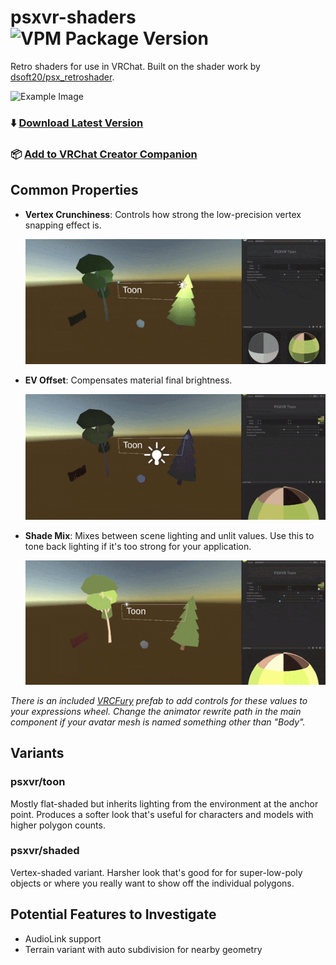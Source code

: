 # psxvr-shaders ![VPM Package Version](https://img.shields.io/vpm/v/com.gravyvr.psxvr-shaders?repository_url=https%3A%2F%2Fpsx.gravyvr.social%2Findex.json)
Retro shaders for use in VRChat.  Built on the shader work by [dsoft20/psx_retroshader](https://github.com/dsoft20/psx_retroshader).

![Example Image](demo/main.gif?raw=true)

### ⬇️ [Download Latest Version](https://github.com/halomakes/psxvr-shaders/releases/latest)
### 📦 [Add to VRChat Creator Companion](https://psx.gravyvr.social)

## Common Properties
* **Vertex Crunchiness**: Controls how strong the low-precision vertex snapping effect is.
  
  ![Example of Vertex Crunchiness](demo/vert.gif?raw=true)
* **EV Offset**: Compensates material final brightness.
  
  ![Example of EV Offset](demo/ev.gif?raw=true)
* **Shade Mix**: Mixes between scene lighting and unlit values.  Use this to tone back lighting if it's too strong for your application.
  
  ![Example of Shading Mix](demo/mix.gif?raw=true)

*There is an included [VRCFury](https://github.com/VRCFury/VRCFury) prefab to add controls for these values to your expressions wheel.  Change the animator rewrite path in the main component if your avatar mesh is named something other than "Body".*

## Variants
### psxvr/toon
Mostly flat-shaded but inherits lighting from the environment at the anchor point.  Produces a softer look that's useful for characters and models with higher polygon counts.

### psxvr/shaded
Vertex-shaded variant.  Harsher look that's good for for super-low-poly objects or where you really want to show off the individual polygons. 

## Potential Features to Investigate
* AudioLink support
* Terrain variant with auto subdivision for nearby geometry
